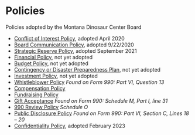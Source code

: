 # Policies

Policies adopted by the Montana Dinosaur Center Board

* [Conflict of Interest Policy](conflict-of-interest-policy.md), adopted April 2020
* [Board Communication Policy](https://docs.tmdinosaurcenter.org/policies/), adopted 9/22/2020
* [Strategic Reserve Policy](strategic-reserve-policy.md), adopted September 2021
* [Financial Policy](financial-policy.md), not yet adopted
* [Budget Policy](budget-policy.md), not yet adopted
* [Contingency or Disaster Preparedness Plan](contingency-or-disaster-policy.md), not yet adopted
* [Investment Policy](investment-policy.md), not yet adopted
* [Whistleblower Policy](whistleblower-policy.md) _Found on Form 990: Part VI, Question 13_
* [Compensation Policy](./)
* [Fundraising Policy](./)
* [Gift Acceptance](./) _Found on Form 990: Schedule M, Part I, line 31_
* [990 Review Policy](./) _Schedule O_
* [Public Disclosure Policy](./) _Found on Form 990: Part VI, Section C, Lines 18 – 20_
* [Confidentiality Policy](https://docs.tmdinosaurcenter.org/policies-and-info/KHxCR15iKwLXTyQyEIfo/), adopted February 2023
